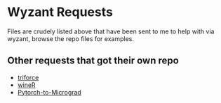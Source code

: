 # Wyzant Requests

Files are crudely listed above that have been sent to me to help with via wyzant, browse the repo files for examples.

## Other requests that got their own repo

* [triforce](https://github.com/DarkAutumn/triforce)
* [wineR](https://github.com/predbrad/wineR)
* [Pytorch-to-Micrograd](https://github.com/predbrad/Pytorch-to-Micrograd)
